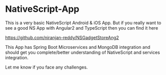 # NativeScript-App

This is a very basic NativeScript Android & iOS App. But if you really want to see a good NS App with Angular2 and TypeScript then you can find it here


https://github.com/niranjan-reddy/NSGadgetStoreAng2

This App has Spring Boot Microservices and MongoDB integration and should get you complete/better understanding of NativeScript and services integration.

Let me know if you face any challenges.
